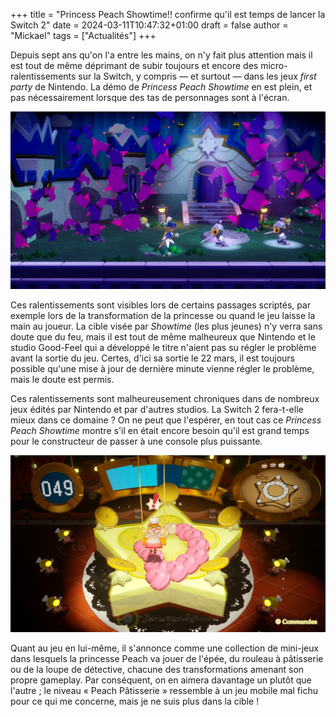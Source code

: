 +++
title = "Princess Peach Showtime!! confirme qu'il est temps de lancer la Switch 2"
date = 2024-03-11T10:47:32+01:00
draft = false
author = "Mickael"
tags = ["Actualités"]
+++


Depuis sept ans qu'on l'a entre les mains, on n'y fait plus attention mais il est tout de même déprimant de subir toujours et encore des micro-ralentissements sur la Switch, y compris — et surtout — dans les jeux *first party* de Nintendo. La démo de *Princess Peach Showtime* en est plein, et pas nécessairement lorsque des tas de personnages sont à l'écran.

![Peach Épéiste](Peachepee.jpeg "Image : Nintendo")

Ces ralentissements sont visibles lors de certains passages scriptés, par exemple lors de la transformation de la princesse ou quand le jeu laisse la main au joueur. La cible visée par *Showtime* (les plus jeunes) n'y verra sans doute que du feu, mais il est tout de même malheureux que Nintendo et le studio Good-Feel qui a développé le titre n'aient pas su régler le problème avant la sortie du jeu. Certes, d'ici sa sortie le 22 mars, il est toujours possible qu'une mise à jour de dernière minute vienne régler le problème, mais le doute est permis.

Ces ralentissements sont malheureusement chroniques dans de nombreux jeux édités par Nintendo et par d'autres studios. La Switch 2 fera-t-elle mieux dans ce domaine ? On ne peut que l'espérer, en tout cas ce *Princess Peach Showtime* montre s'il en était encore besoin qu'il est grand temps pour le constructeur de passer à une console plus puissante.

![Peach Pâtisserie](peachpatisserie.jpeg "Image : Nintendo")

Quant au jeu en lui-même, il s'annonce comme une collection de mini-jeux dans lesquels la princesse Peach va jouer de l'épée, du rouleau à pâtisserie ou de la loupe de détective, chacune des transformations amenant son propre gameplay. Par conséquent, on en aimera davantage un plutôt que l'autre ; le niveau « Peach Pâtisserie » ressemble à un jeu mobile mal fichu pour ce qui me concerne, mais je ne suis plus dans la cible !
